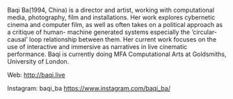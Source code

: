 Baqi Ba(1994, China) is a director and artist, working with computational media,
photography, film and installations. Her work explores cybernetic cinema and
computer film, as well as often takes on a political approach as a critique of human-
machine generated systems especially the ‘circular-causal’ loop relationship
between them. Her current work focuses on the use of interactive and immersive as
narratives in live cinematic performance. Baqi is currently doing MFA Computational
Arts at Goldsmiths, University of London.

Web:
http://baqi.live

Instagram:
baqi_ba https://www.instagram.com/baqi_ba/